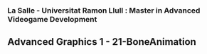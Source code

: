 ### La Salle - Universitat Ramon Llull : Master in Advanced Videogame Development
## Advanced Graphics 1 - 21-BoneAnimation
